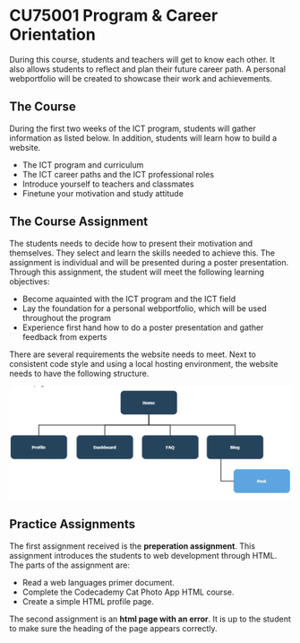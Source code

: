 # CU75001 Program & Career Orientation

During this course, students and teachers will get to know each other.
It also allows students to reflect and plan their future career path.
A personal webportfolio will be created to showcase their work and achievements.

## The Course

During the first two weeks of the ICT program,
students will gather information as listed below.
In addition, students will learn how to build a website.

- The ICT program and curriculum
- The ICT career paths and the ICT professional roles
- Introduce yourself to teachers and classmates
- Finetune your motivation and study attitude

## The Course Assignment

The students needs to decide how to present their motivation and themselves.
They select and learn the skills needed to achieve this.
The assignment is individual and will be presented during a poster presentation.
Through this assignment, the student will meet the following learning objectives:

- Become aquainted with the ICT program and the ICT field
- Lay the foundation for a personal webportfolio, which will be used throughout the program
- Experience first hand how to do a poster presentation and gather feedback from experts

There are several requirements the website needs to meet.
Next to consistent code style and using a local hosting environment,
the website needs to have the following structure.

![The necessary structure for the website.](./images/website-structure.png)


## Practice Assignments

The first assignment received is the **preperation assignment**.
This assignment introduces the students to web development through HTML.
The parts of the assignment are:

- Read a web languages primer document.
- Complete the Codecademy Cat Photo App HTML course.
- Create a simple HTML profile page.

The second assignment is an **html page with an error**.
It is up to the student to make sure the heading of the page appears correctly.